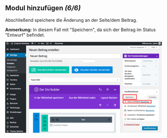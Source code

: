 ## Modul hinzufügen *(6/6)*

Abschließend speichere die Änderung an der Seite/dem Beitrag.

**Anmerkung:** In diesem Fall mit "Speichern", da sich der Beitrag im Status "Entwurf" befindet.

![image](./assets/save_post.jpg)
